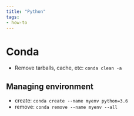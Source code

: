 ```yaml
---
title: "Python"
tags:
- how-to
---
```


# Conda
- Remove tarballs, cache, etc: `conda clean -a`

## Managing environment
- create: `conda create --name myenv python=3.6`
- remove: `conda remove --name myenv --all`
